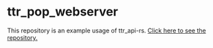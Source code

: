 # ttr_pop_webserver

This repository is an example usage of ttr_api-rs. [Click here to see the repository.](https://github.com/Vhou-Atroph/ttr_api-rs)
